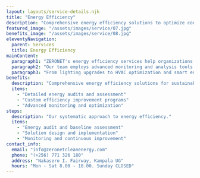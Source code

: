 ```yaml
---
layout: layouts/service-details.njk
title: "Energy Efficiency"
description: "Comprehensive energy efficiency solutions to optimize consumption and reduce costs."
featured_image: "/assets/images/service/07.jpg"
benefits_image: "/assets/images/service/08.jpg"
eleventyNavigation:
  parent: Services
  title: Energy Efficiency
mainContent:
  paragraph1: "ZERONET's energy efficiency services help organizations optimize their energy consumption and reduce operational costs. We conduct detailed energy audits, identify improvement opportunities, and implement solutions that maximize efficiency while minimizing environmental impact."
  paragraph2: "Our team employs advanced monitoring and analysis tools to track energy usage patterns and identify optimization opportunities. We develop customized efficiency programs that align with your operational needs and sustainability goals."
  paragraph3: "From lighting upgrades to HVAC optimization and smart energy management systems, we provide comprehensive solutions that deliver measurable results and quick returns on investment."
benefits:
  description: "Comprehensive energy efficiency solutions for sustainable operations."
  items:
    - "Detailed energy audits and assessment"
    - "Custom efficiency improvement programs"
    - "Advanced monitoring and optimization"
steps:
  description: "Our systematic approach to energy efficiency."
  items:
    - "Energy audit and baseline assessment"
    - "Solution design and implementation"
    - "Monitoring and continuous improvement"
contact_info:
  email: "info@zeronetcleanenergy.com"
  phone: "(+256) 771 326 180"
  address: "Nakasero I. Fairway, Kampala UG"
  hours: "Mon - Sat 8.00 - 18.00. Sunday CLOSED"
---
```

